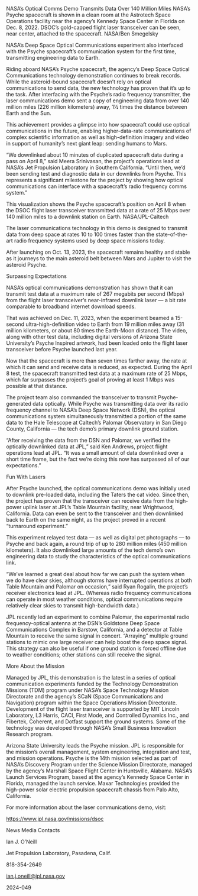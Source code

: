 NASA’s Optical Comms Demo Transmits Data Over 140 Million Miles 
 NASA’s Psyche spacecraft is shown in a clean room at the Astrotech Space Operations facility near the agency’s Kennedy Space Center in Florida on Dec. 8, 2022. DSOC’s gold-capped flight laser transceiver can be seen, near center, attached to the spacecraft. NASA/Ben Smegelsky

NASA’s Deep Space Optical Communications experiment also interfaced with the Psyche spacecraft’s communication system for the first time, transmitting engineering data to Earth.

Riding aboard NASA’s Psyche spacecraft, the agency’s Deep Space Optical Communications technology demonstration continues to break records. While the asteroid-bound spacecraft doesn’t rely on optical communications to send data, the new technology has proven that it’s up to the task. After interfacing with the Psyche’s radio frequency transmitter, the laser communications demo sent a copy of engineering data from over 140 million miles (226 million kilometers) away, 1½ times the distance between Earth and the Sun.

This achievement provides a glimpse into how spacecraft could use optical communications in the future, enabling higher-data-rate communications of complex scientific information as well as high-definition imagery and video in support of humanity’s next giant leap: sending humans to Mars.

“We downlinked about 10 minutes of duplicated spacecraft data during a pass on April 8,” said Meera Srinivasan, the project’s operations lead at NASA’s Jet Propulsion Laboratory in Southern California. “Until then, we’d been sending test and diagnostic data in our downlinks from Psyche. This represents a significant milestone for the project by showing how optical communications can interface with a spacecraft’s radio frequency comms system.”

This visualization shows the Psyche spacecraft’s position on April 8 when the DSOC flight laser transceiver transmitted data at a rate of 25 Mbps over 140 million miles to a downlink station on Earth. NASA/JPL-Caltech

The laser communications technology in this demo is designed to transmit data from deep space at rates 10 to 100 times faster than the state-of-the-art radio frequency systems used by deep space missions today.

After launching on Oct. 13, 2023, the spacecraft remains healthy and stable as it journeys to the main asteroid belt between Mars and Jupiter to visit the asteroid Psyche.

Surpassing Expectations

NASA’s optical communications demonstration has shown that it can transmit test data at a maximum rate of 267 megabits per second (Mbps) from the flight laser transceiver’s near-infrared downlink laser — a bit rate comparable to broadband internet download speeds.

That was achieved on Dec. 11, 2023, when the experiment beamed a 15-second ultra-high-definition video to Earth from 19 million miles away (31 million kilometers, or about 80 times the Earth-Moon distance). The video, along with other test data, including digital versions of Arizona State University’s Psyche Inspired artwork, had been loaded onto the flight laser transceiver before Psyche launched last year.

Now that the spacecraft is more than seven times farther away, the rate at which it can send and receive data is reduced, as expected. During the April 8 test, the spacecraft transmitted test data at a maximum rate of 25 Mbps, which far surpasses the project’s goal of proving at least 1 Mbps was possible at that distance.

The project team also commanded the transceiver to transmit Psyche-generated data optically. While Psyche was transmitting data over its radio frequency channel to NASA’s Deep Space Network (DSN), the optical communications system simultaneously transmitted a portion of the same data to the Hale Telescope at Caltech’s Palomar Observatory in San Diego County, California — the tech demo’s primary downlink ground station.

“After receiving the data from the DSN and Palomar, we verified the optically downlinked data at JPL,” said Ken Andrews, project flight operations lead at JPL. “It was a small amount of data downlinked over a short time frame, but the fact we’re doing this now has surpassed all of our expectations.”

Fun With Lasers

After Psyche launched, the optical communications demo was initially used to downlink pre-loaded data, including the Taters the cat video. Since then, the project has proven that the transceiver can receive data from the high-power uplink laser at JPL’s Table Mountain facility, near Wrightwood, California. Data can even be sent to the transceiver and then downlinked back to Earth on the same night, as the project proved in a recent “turnaround experiment.”

This experiment relayed test data — as well as digital pet photographs — to Psyche and back again, a round trip of up to 280 million miles (450 million kilometers). It also downlinked large amounts of the tech demo’s own engineering data to study the characteristics of the optical communications link.

“We’ve learned a great deal about how far we can push the system when we do have clear skies, although storms have interrupted operations at both Table Mountain and Palomar on occasion,” said Ryan Rogalin, the project’s receiver electronics lead at JPL. (Whereas radio frequency communications can operate in most weather conditions, optical communications require relatively clear skies to transmit high-bandwidth data.)

JPL recently led an experiment to combine Palomar, the experimental radio frequency-optical antenna at the DSN’s Goldstone Deep Space Communications Complex in Barstow, California, and a detector at Table Mountain to receive the same signal in concert. “Arraying” multiple ground stations to mimic one large receiver can help boost the deep space signal. This strategy can also be useful if one ground station is forced offline due to weather conditions; other stations can still receive the signal.

More About the Mission

Managed by JPL, this demonstration is the latest in a series of optical communication experiments funded by the Technology Demonstration Missions (TDM) program under NASA’s Space Technology Mission Directorate and the agency’s SCaN (Space Communications and Navigation) program within the Space Operations Mission Directorate. Development of the flight laser transceiver is supported by MIT Lincoln Laboratory, L3 Harris, CACI, First Mode, and Controlled Dynamics Inc., and Fibertek, Coherent, and Dotfast support the ground systems. Some of the technology was developed through NASA’s Small Business Innovation Research program.

Arizona State University leads the Psyche mission. JPL is responsible for the mission’s overall management, system engineering, integration and test, and mission operations. Psyche is the 14th mission selected as part of NASA’s Discovery Program under the Science Mission Directorate, managed by the agency’s Marshall Space Flight Center in Huntsville, Alabama. NASA’s Launch Services Program, based at the agency’s Kennedy Space Center in Florida, managed the launch service. Maxar Technologies provided the high-power solar electric propulsion spacecraft chassis from Palo Alto, California.

For more information about the laser communications demo, visit:

https://www.jpl.nasa.gov/missions/dsoc

News Media Contacts

Ian J. O’Neill

Jet Propulsion Laboratory, Pasadena, Calif.

818-354-2649

ian.j.oneill@jpl.nasa.gov

2024-049